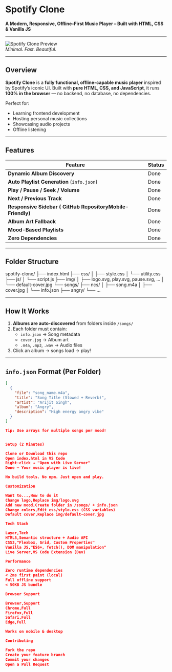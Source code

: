 # **Spotify Clone**  
**A Modern, Responsive, Offline-First Music Player – Built with HTML, CSS & Vanilla JS**

---

![Spotify Clone Preview](https://spotify-clone-r4o0.onrender.com)  
*Minimal. Fast. Beautiful.*

---

## Overview

**Spotify Clone** is a **fully functional, offline-capable music player** inspired by Spotify’s iconic UI. Built with **pure HTML, CSS, and JavaScript**, it runs **100% in the browser** — no backend, no database, no dependencies.

Perfect for:
- Learning frontend development
- Hosting personal music collections
- Showcasing audio projects
- Offline listening

---

## Features

| Feature | Status |
|-------|--------|
| **Dynamic Album Discovery** | Done |
| **Auto Playlist Generation** (`info.json`) | Done |
| **Play / Pause / Seek / Volume** | Done |
| **Next / Previous Track** | Done |
| **Responsive Sidebar ( GitHub RepositoryMobile-Friendly)** | Done |
| **Album Art Fallback** | Done |
| **Mood-Based Playlists** | Done |
| **Zero Dependencies** | Done |

---

## Folder Structure

spotify-clone/
├── index.html
├── css/
│   ├── style.css
│   └── utility.css
├── js/
│   └── script.js
├── img/
│   ├── logo.svg, play.svg, pause.svg, ...
│   └── default-cover.jpg
└── songs/
├── ncs/
│   ├── song.m4a
│   ├── cover.jpg
│   └── info.json
├── angry/
└── ...


---

## How It Works

1. **Albums are auto-discovered** from folders inside `/songs/`
2. Each folder must contain:
   - `info.json` → Song metadata
   - `cover.jpg` → Album art
   - `.m4a`, `.mp3`, `.wav` → Audio files
3. Click an album → songs load → play!

---

## `info.json` Format (Per Folder)

```json
[
  {
    "file": "song_name.m4a",
    "title": "Song Title (Slowed + Reverb)",
    "artist": "Arijit Singh",
    "album": "Angry",
    "description": "High energy angry vibe"
  }
]

Tip: Use arrays for multiple songs per mood!


Setup (2 Minutes)

Clone or Download this repo
Open index.html in VS Code
Right-click → "Open with Live Server"
Done — Your music player is live!

No build tools. No npm. Just open and play.

Customization

Want to...,How to do it
Change logo,Replace img/logo.svg
Add new mood,Create folder in /songs/ + info.json
Change colors,Edit css/style.css (CSS variables)
Default cover,Replace img/default-cover.jpg

Tech Stack

Layer,Tech
HTML5,Semantic structure + Audio API
CSS3,"Flexbox, Grid, Custom Properties"
Vanilla JS,"ES6+, fetch(), DOM manipulation"
Live Server,VS Code Extension (Dev)

Performance

Zero runtime dependencies
< 2ms first paint (local)
Full offline support
< 50KB JS bundle

Browser Support

Browser,Support
Chrome,Full
Firefox,Full
Safari,Full
Edge,Full

Works on mobile & desktop

Contributing

Fork the repo
Create your feature branch
Commit your changes
Open a Pull Request
